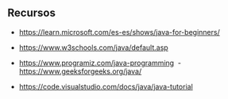 
## Recursos

- https://learn.microsoft.com/es-es/shows/java-for-beginners/ 
- https://www.w3schools.com/java/default.asp
- https://www.programiz.com/java-programming
 - https://www.geeksforgeeks.org/java/


- https://code.visualstudio.com/docs/java/java-tutorial


 
